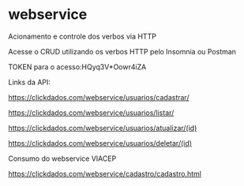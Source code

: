 # webservice

Acionamento e controle dos verbos via HTTP

Acesse o CRUD utilizando os verbos HTTP pelo Insomnia ou Postman

TOKEN para o acesso:HQyq3V*Oowr4iZA

Links da API:

https://clickdados.com/webservice/usuarios/cadastrar/

https://clickdados.com/webservice/usuarios/listar/

https://clickdados.com/webservice/usuarios/atualizar/(id)

https://clickdados.com/webservice/usuarios/deletar/(id)


Consumo do webservice VIACEP

https://clickdados.com/webservice/cadastro/cadastro.html


